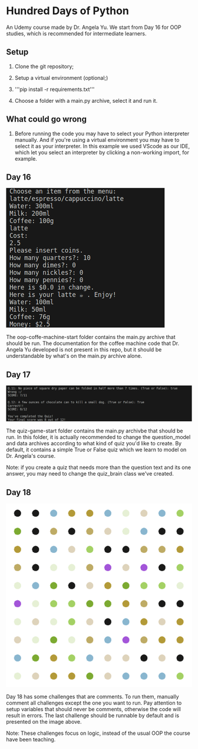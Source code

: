 # Hundred Days of Python

An Udemy course made by Dr. Angela Yu.
We start from Day 16 for OOP studies, which is recommended for intermediate learners.

## Setup

1. Clone the git repository;

2. Setup a virtual environment (optional;)

3. '''pip install -r requirements.txt'''

4. Choose a folder with a main.py archive, select it and run it.

## What could go wrong

1. Before running the code you may have to select your Python interpreter manually.
And if you're using a virtual environment you may have to select it as your interpreter.
In this example we used VScode as our IDE, which let you select an interpreter by clicking a non-working import, for example.

## Day 16

![Example Image](images/day-16.png)

The oop-coffe-machine-start folder contains the main.py archive that should be run.
The documentation for the coffee machine code that Dr. Angela Yu developed is not present
in this repo, but it should be understandable by what's on the main.py archive alone.

## Day 17

![Example Image](images/day-17.png)

The quiz-game-start folder contains the main.py archivbe that should be run.
In this folder, it is actually recommended to change the question_model and data archives
according to what kind of quiz you'd like to create. By default, it contains a simple
True or False quiz which we learn to model on Dr. Angela's course.

Note: if you create a quiz that needs more than the question text and its one answer, 
you may need to change the quiz_brain class we've created.

## Day 18

![Example Image](images/day-18.png)

Day 18 has some challenges that are comments. To run them, manually comment
all challenges except the one you want to run. Pay attention to setup variables
that should never be comments, otherwise the code will result in errors.
The last challenge should be runnable by default and is presented on the image above.

Note: These challenges focus on logic, instead of the usual OOP the course have been teaching.
